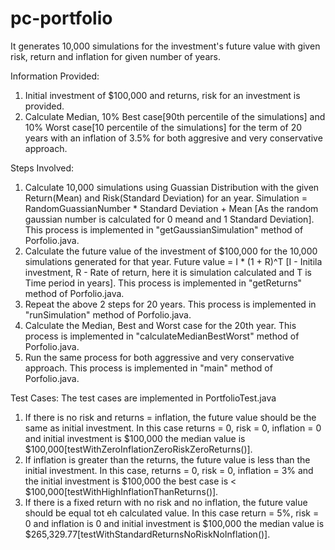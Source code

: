 # pc-portfolio
It generates 10,000 simulations for the investment's future value with given risk, return and inflation for given number of years.

Information Provided:
  1. Initial investment of $100,000 and returns, risk for an investment is provided.
  2. Calculate Median, 10% Best case[90th percentile of the simulations] and 10% Worst case[10 percentile of the simulations] for the term of 20 years with an inflation of 3.5% for both aggresive and very conservative approach.

Steps Involved:
  1. Calculate 10,000 simulations using Guassian Distribution with the given Return(Mean) and Risk(Standard Deviation) for an               year. Simulation = RandomGuassianNumber * Standard Deviation + Mean [As the random gaussian number is calculated for 0 meand and 1 Standard Deviation]. This process is implemented in "getGaussianSimulation" method of Porfolio.java.
  2. Calculate the future value of the investment of $100,000 for the 10,000 simulations generated for that year. Future value = I * (1 + R)^T [I - Initila investment, R - Rate of return, here it is simulation calculated and T is Time period in years]. This process is implemented in "getReturns" method of Porfolio.java.
  3. Repeat the above 2 steps for 20 years. This process is implemented in "runSimulation" method of Porfolio.java.
  4. Calculate the Median, Best and Worst case for the 20th year. This process is implemented in "calculateMedianBestWorst" method of Porfolio.java.
  5. Run the same process for both aggressive and very conservative approach. This process is implemented in "main" method of Porfolio.java.
  
Test Cases: The test cases are implemented in PortfolioTest.java
  1. If there is no risk and returns = inflation, the future value should be the same as initial investment. In this case returns = 0, risk = 0, inflation = 0 and initial investment is $100,000 the median value is $100,000[testWithZeroInflationZeroRiskZeroReturns()].
  2. If inflation is greater than the returns, the future value is less than the initial investment. In this case, returns = 0, risk = 0, inflation = 3% and the initial investment is $100,000 the best case is < $100,000[testWithHighInflationThanReturns()].
  3. If there is a fixed return with no risk and no inflation, the future value should be equal tot eh calculated value. In this case return = 5%, risk = 0 and inflation is 0 and initial investment is $100,000 the median value is $265,329.77[testWithStandardReturnsNoRiskNoInflation()].

